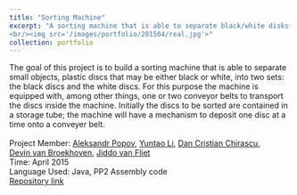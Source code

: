 ```yaml
---
title: "Sorting Machine"
excerpt: "A sorting machine that is able to separate black/white disks. <br/><img src='/images/portfolio/201504/design.jpg'>
<br/><img src='/images/portfolio/201504/real.jpg'>"
collection: portfolio
---
```


The goal of this project is to build a sorting machine that is able to separate small objects, plastic discs that may be either black or white, into two sets: the black discs and the white discs. For this purpose the machine is equipped with, among other things, one or two conveyor belts to transport the discs inside the machine. Initially the discs to be sorted are contained in a storage tube; the machine will have a mechanism to deposit one disc at a time onto a conveyer belt.<br />
<br />
Project Member: [Aleksandr Popov](a.popov@student.tue.nl), [Yuntao Li](y.li.2@student.tue.nl), [Dan Cristian Chirascu](d.c.chirascu@student.tue.nl), <br />
[Devin van Broekhoven](d.v.broekhoven@student.tue.nl), [Jiddo van Fliet](j.g.v.vliet@student.tue.nl)<br />
Time: April 2015 <br />
Language Used: Java, PP2 Assembly code <br />
[Repository link](https://github.com/L3ONARDO/SortingMachine)
